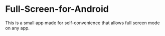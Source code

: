 # Full-Screen-for-Android
This is a small app made for self-convenience that allows full screen mode on any app.
